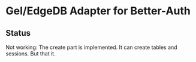 # Gel/EdgeDB Adapter for Better-Auth

## Status

Not working:
The create part is implemented. It can create tables and sessions. But that it.
